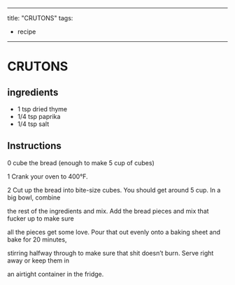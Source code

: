 
---
title: "CRUTONS"
tags:
  - recipe
---

# CRUTONS

## ingredients
* 1 tsp dried thyme
* 1/4 tsp paprika 
* 1/4 tsp salt 

## Instructions
0 cube the bread (enough to make 5 cup of cubes)

1 Crank your oven to 400°F.

2 Cut up the bread into bite-size cubes. You should get around 5 cup. In a big bowl, combine

the rest of the ingredients and mix. Add the bread pieces and mix that fucker up to make sure

all the pieces get some love. Pour that out evenly onto a baking sheet and bake for 20 minutes,

stirring halfway through to make sure that shit doesn’t burn. Serve right away or keep them in

an airtight container in the fridge.







